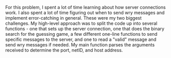 For this problem, I spent a lot of time learning about how server connections work. I also spent a lot of time figuring out when to send wry messages and implement error-catching in general. These were my two biggest challenges. My high-level approach was to split the code up into several functions - one that sets up the server connection, one that does the binary search for the guessing game, a few different one-line functions to send specific messages to the server, and one to read a "valid" message and send wry messages if needed. My main function parses the arguments received to determine the port, netID, and host address. 